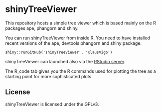 shinyTreeViewer
===============

This repository hosts a simple tree viewer which is based mainly on the R packages ape, phangorn and shiny. 

You can run shinyTreeViewer from inside R. You need to have installed recent versions of the ape, devtools phangorn and shiny package.

    shiny::runGitHub('shinyTreeViewer', 'KlausVigo')

shinyTreeViewer can launched also via the [RStudio server](http://klash.shinyapps.io/shinyTreeViewer/).

The R_code tab gives you the R commands used for plotting the tree as a starting point for more sophisticated plots.   


License
-------
shinyTreeViewer is licensed under the GPLv3.
